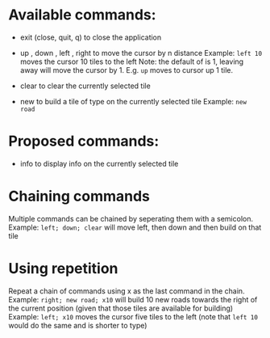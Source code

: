 # Available commands:
- exit (close, quit, q)
    to close the application

- up <n>, down <n>, left <n>, right <n>
    to move the cursor by n distance
    Example: `left 10` moves the cursor 10 tiles to the left
    Note: the default of <n> is 1, leaving <n> away will move the cursor by 1. E.g. `up` moves to cursor up 1 tile.

- clear
    to clear the currently selected tile

- new <type>
    to build a tile of type <type> on the currently selected tile
    Example: `new road`

# Proposed commands:
- info
    to display info on the currently selected tile

# Chaining commands
Multiple commands can be chained by seperating them with a semicolon.
Example: `left; down; clear` will move left, then down and then build on that tile

# Using repetition
Repeat a chain of commands using x<n> as the last command in the chain.
Example: `right; new road; x10` will build 10 new roads towards the right of the current position (given that those tiles are available for building)
Example: `left; x10` moves the cursor five tiles to the left (note that `left 10` would do the same and is shorter to type)
